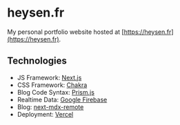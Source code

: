 # heysen.fr

My personal portfolio website hosted at [https://heysen.fr](https://heysen.fr).

## Technologies

- JS Framework: [Next.js](https://nextjs.org/)
- CSS Framework: [Chakra](https://chakra-ui.com/)
- Blog Code Syntax: [Prism.js](https://prismjs.com/)
- Realtime Data: [Google Firebase](https://firebase.google.com/)
- Blog: [next-mdx-remote](https://github.com/hashicorp/next-mdx-remote)
- Deployment: [Vercel](https://vercel.com/)
